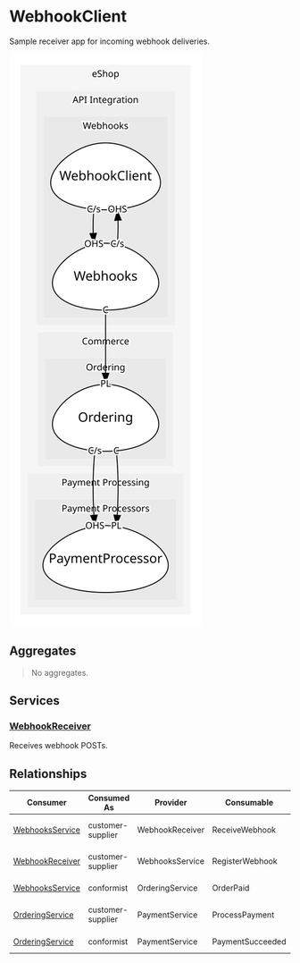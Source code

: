 

# WebhookClient
Sample receiver app for incoming webhook deliveries.

![contextmap](./contextmap.svg)

## Aggregates
> No aggregates.
	
## Services

### [WebhookReceiver](services/webhook_receiver/index.md)
Receives webhook POSTs.



## Relationships
| Consumer | Consumed As | Provider | Consumable | Provided As |
| --- | --- | --- | --- | --- |
| [WebhooksService](../webhooks/services/webhooks_service/index.md) | customer-supplier | WebhookReceiver | ReceiveWebhook | open-host-service |
| [WebhookReceiver](services/webhook_receiver/index.md) | customer-supplier | WebhooksService | RegisterWebhook | open-host-service |
| [WebhooksService](../webhooks/services/webhooks_service/index.md) | conformist | OrderingService | OrderPaid | published-language |
| [OrderingService](../../../../../commerce/subdomains/ordering/boundedcontexts/ordering/services/ordering_service/index.md) | customer-supplier | PaymentService | ProcessPayment | open-host-service |
| [OrderingService](../../../../../commerce/subdomains/ordering/boundedcontexts/ordering/services/ordering_service/index.md) | conformist | PaymentService | PaymentSucceeded | published-language |


